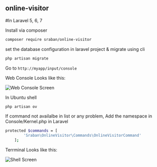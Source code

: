 ## online-visitor

#In Laravel 5, 6, 7 


Install via composer
```bash
composer require sraban/online-visitor
```

set the database configuration in laravel project & migrate using  cli
```bash
php artisan migrate
```

Go to `http://myapp/input/console`

Web Console Looks like this:

![Web Console Screen](https://imagesk.github.io/1/employe-console.png)


In Ubuntu shell

```sh
php artisan ov
```


If command not availalbe in list or any problem, Add the namespace in Console/Kernel.php in Laravel

```sh
protected $commands = [
        'Sraban\OnlineVisitor\Commands\OnlineVisitorCommand'
    ];
```

Terrminal Looks like this:

![Shell Screen](https://imagesk.github.io/1/employee-cli.png)
